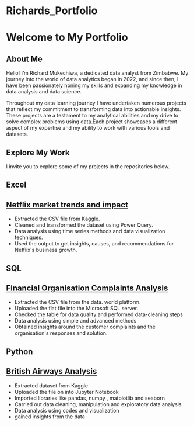 # Richards_Portfolio

# Welcome to My Portfolio

## About Me

Hello! I’m Richard Mukechiwa, a dedicated data analyst from Zimbabwe. My journey into the world of data analytics began in 2022, and since then, I have been passionately honing my skills and expanding my knowledge in data analysis and data science.

Throughout my data learning journey I have undertaken numerous projects that reflect my commitment to transforming data into actionable insights. These projects are a testament to my analytical abilities and my drive to solve complex problems using data.Each project showcases a different aspect of my expertise and my ability to work with various tools and datasets.

## Explore My Work
I invite you to explore some of  my projects in the repositories below. 

## Excel
## [Netflix market trends and impact](https://github.com/richardmukechiwa/Project-1-Excel-.git)

- Extracted the CSV file from Kaggle.
- Cleaned and transformed the dataset using Power Query.
- Data analysis using time series methods and data visualization techniques.
- Used the output to get insights, causes, and recommendations for Netflix's business growth.

## SQL
## [Financial Organisation Complaints Analysis](https://github.com/richardmukechiwa/SQL_Project.git)
- Extracted the CSV file from the data. world platform.
- Uploaded the flat file into the Microsoft SQL server.
- Checked the table for data quality and performed data-cleaning steps
- Data analysis using simple and advanced methods
- Obtained insights around the customer complaints and the organisation's responses and solution.

## Python
## [British Airways Analysis](https://github.com/richardmukechiwa/British-Airways-Data-Analysis.git)
-  Extracted dataset from Kaggle 
-  Uploaded the file on into Jupyter Notebook
-  Imported libraries like pandas, numpy , matplotlib and seaborn
-  Carried out  data cleaning, manipulation and exploratory data analysis
-  Data analysis using codes and visualization
-  gained insights from the data 																			

